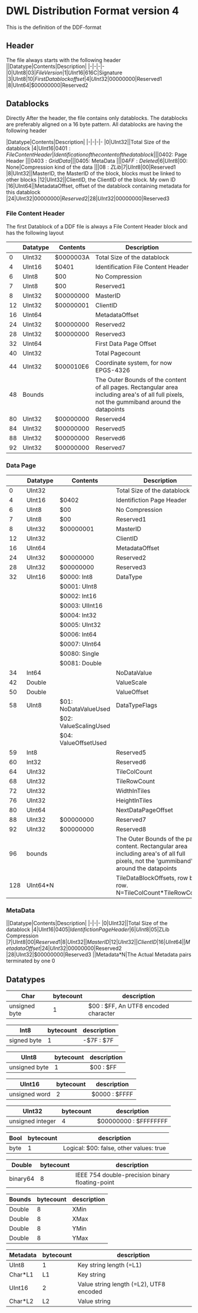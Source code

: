 # DWL Distribution Format version 4
This is the definition of the DDF-format

## Header
The file always starts with the following header
||Datatype|Contents|Description|
|-|-|-|-
|0|UInt8|$03|FileVersion
|1|UInt16|$616C|Signature
|3|UInt8|$10|First Datablock offset
|4|UInt32|$00000000|Reserved1
|8|UInt64|$00000000|Reserved2

## Datablocks
Directly After the header, the file contains only datablocks. The datablocks are preferably aligned on a 16 byte pattern.
All datablocks are having the following header

|Datatype|Contents|Description|
|-|-|-|-
|0|UInt32||Total Size  of the datablock
|4|UInt16|$0401: File Content Header|Identification of the content of the datablock
|||$0402: Page Header
|||$0403: GridData
|||$0405: MetaData
|||$04FF: Deleted
|6|UInt8|$00: None|Compression kind of the data
|||$08: ZLib
|7|UInt8|$00|Reserved1
|8|UInt32||MasterID, the MasterID of the block, blocks must be linked to other blocks
|12|UInt32||ClientID, the ClientID of the block. My own ID
|16|UInt64||MetadataOffset, offset of the datablock containing metadata for this datablock
|24|UInt32|$00000000|Reserved2
|28|UInt32|$00000000|Reserved3

### File Content Header
The first Datablock of a DDF file is always a File Content Header block and has the following layout

||Datatype|Contents|Description|
|-|-|-|-
|0|UInt32|$0000003A|Total Size  of the datablock
|4|UInt16|$0401|Identification File Content Header
|6|UInt8|$00|No Compression
|7|UInt8|$00|Reserved1
|8|UInt32|$00000000|MasterID
|12|UInt32|$00000001|ClientID
|16|UInt64||MetadataOffset
|24|UInt32|$00000000|Reserved2
|28|UInt32|$00000000|Reserved3
|32|UInt64||First Data Page Offset
|40|UInt32||Total Pagecount
|44|UInt32|$000010E6|Coordinate system, for now EPGS-4326
|48|Bounds||The Outer Bounds of the content of all pages. Rectangular area including area's of all full pixels, not the gummiband around the datapoints
|80|UInt32|$00000000|Reserved4
|84|UInt32|$00000000|Reserved5
|88|UInt32|$00000000|Reserved6
|92|UInt32|$00000000|Reserved7

### Data Page
||Datatype|Contents|Description|
|-|-|-|-
|0|UInt32||Total Size  of the datablock
|4|UInt16|$0402|Identifiction Page Header
|6|UInt8|$00|No Compression
|7|UInt8|$00|Reserved1
|8|UInt32|$00000001|MasterID
|12|UInt32||ClientID
|16|UInt64||MetadataOffset
|24|UInt32|$00000000|Reserved2
|28|UInt32|$00000000|Reserved3
|32|UInt16|$0000: Int8|DataType
|||$0001: UInt8
|||$0002: Int16
|||$0003: UIInt16
|||$0004: Int32
|||$0005: UInt32
|||$0006: Int64
|||$0007: UInt64
|||$0080: Single
|||$0081: Double
|34|Int64||NoDataValue
|42|Double||ValueScale
|50|Double||ValueOffset
|58|UInt8|$01: NoDataValueUsed|DataTypeFlags
|||$02: ValueScalingUsed
|||$04: ValueOffsetUsed
|59|Int8||Reserved5
|60|Int32||Reserved6
|64|UInt32||TileColCount
|68|UInt32||TileRowCount
|72|UInt32||WidthInTiles
|76|UInt32||HeightInTiles
|80|UInt64||NextDataPageOffset
|88|UInt32|$00000000|Reserved7
|92|UInt32|$00000000|Reserved8
|96|bounds||The Outer Bounds of the page content. Rectangular area including area's of all full pixels, not the 'gummiband' around the datapoints
|128|UInt64*N||TileDataBlockOffsets, row by row. N=TileColCount*TileRowCount.

### MetaData
||Datatype|Contents|Description|
|-|-|-
|0|UInt32||Total Size  of the datablock
|4|UInt16|$0405|Identifiction Page Header
|6|UInt8|$05|ZLib Compression
|7|UInt8|$00|Reserved1
|8|UInt32||MasterID
|12|UInt32||ClientID
|16|UInt64||MetadataOffset
|24|UInt32|$00000000|Reserved2
|28|UInt32|$00000000|Reserved3
||Metadata*N|The Actual Metadata pairs terminated by one 0

## Datatypes
|Char|bytecount|description
|-|-|-
|unsigned byte|1|$00 : $FF, An UTF8 encoded character

|Int8|bytecount|description
|-|-|-
|signed byte|1|-$7F : $7F

|UInt8|bytecount|description
|-|-|-
|unsigned byte|1|$00 : $FF

|UInt16|bytecount|description
|-|-|-
|unsigned word|2|$0000 : $FFFF

|UInt32|bytecount|description
|-|-|-
|unsigned integer|4|$00000000 : $FFFFFFFF

|Bool|bytecount|description
|-|-|-
|byte|1|Logical: $00: false, other values: true

|Double|bytecount|description
|-|-|-
|binary64|8|IEEE 754 double-precision binary floating-point

|Bounds|bytecount|description|
|-|-|-
|Double|8|XMin|
|Double|8|XMax|
|Double|8|YMin|
|Double|8|YMax|

|Metadata|bytecount|description|
|-|-|-
|UInt8|1|Key string length (=L1)
|Char*L1|L1|Key string
|UInt16|2|Value string length (=L2), UTF8 encoded
|Char*L2|L2|Value string


